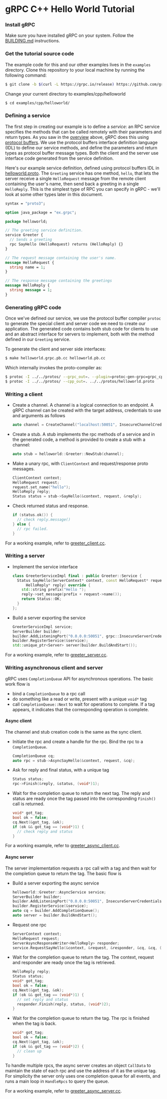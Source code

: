 # gRPC C++ Hello World Tutorial

### Install gRPC
Make sure you have installed gRPC on your system. Follow the
[BUILDING.md](../../../BUILDING.md) instructions.

### Get the tutorial source code

The example code for this and our other examples lives in the `examples`
directory. Clone this repository to your local machine by running the
following command:


```sh
$ git clone -b $(curl -L https://grpc.io/release) https://github.com/grpc/grpc
```

Change your current directory to examples/cpp/helloworld

```sh
$ cd examples/cpp/helloworld/
```

### Defining a service

The first step in creating our example is to define a *service*: an RPC
service specifies the methods that can be called remotely with their parameters
and return types. As you saw in the
[overview](#protocolbuffers) above, gRPC does this using [protocol
buffers](https://developers.google.com/protocol-buffers/docs/overview). We
use the protocol buffers interface definition language (IDL) to define our
service methods, and define the parameters and return
types as protocol buffer message types. Both the client and the
server use interface code generated from the service definition.

Here's our example service definition, defined using protocol buffers IDL in
[helloworld.proto](../../protos/helloworld.proto). The `Greeting`
service has one method, `hello`, that lets the server receive a single
`HelloRequest`
message from the remote client containing the user's name, then send back
a greeting in a single `HelloReply`. This is the simplest type of RPC you
can specify in gRPC - we'll look at some other types later in this document.

```protobuf
syntax = "proto3";

option java_package = "ex.grpc";

package helloworld;

// The greeting service definition.
service Greeter {
  // Sends a greeting
  rpc SayHello (HelloRequest) returns (HelloReply) {}
}

// The request message containing the user's name.
message HelloRequest {
  string name = 1;
}

// The response message containing the greetings
message HelloReply {
  string message = 1;
}

```

<a name="generating"></a>
### Generating gRPC code

Once we've defined our service, we use the protocol buffer compiler
`protoc` to generate the special client and server code we need to create
our application. The generated code contains both stub code for clients to
use and an abstract interface for servers to implement, both with the method
defined in our `Greeting` service.

To generate the client and server side interfaces:

```sh
$ make helloworld.grpc.pb.cc helloworld.pb.cc
```
Which internally invokes the proto-compiler as:

```sh
$ protoc -I ../../protos/ --grpc_out=. --plugin=protoc-gen-grpc=grpc_cpp_plugin ../../protos/helloworld.proto
$ protoc -I ../../protos/ --cpp_out=. ../../protos/helloworld.proto
```

### Writing a client

- Create a channel. A channel is a logical connection to an endpoint. A gRPC
  channel can be created with the target address, credentials to use and
  arguments as follows

    ```cpp
    auto channel = CreateChannel("localhost:50051", InsecureChannelCredentials());
    ```

- Create a stub. A stub implements the rpc methods of a service and in the
  generated code, a method is provided to create a stub with a channel:

    ```cpp
    auto stub = helloworld::Greeter::NewStub(channel);
    ```

- Make a unary rpc, with `ClientContext` and request/response proto messages.

    ```cpp
    ClientContext context;
    HelloRequest request;
    request.set_name("hello");
    HelloReply reply;
    Status status = stub->SayHello(&context, request, &reply);
    ```

- Check returned status and response.

    ```cpp
    if (status.ok()) {
      // check reply.message()
    } else {
      // rpc failed.
    }
    ```

For a working example, refer to [greeter_client.cc](greeter_client.cc).

### Writing a server

- Implement the service interface

    ```cpp
    class GreeterServiceImpl final : public Greeter::Service {
      Status SayHello(ServerContext* context, const HelloRequest* request,
          HelloReply* reply) override {
        std::string prefix("Hello ");
        reply->set_message(prefix + request->name());
        return Status::OK;
      }
    };

    ```

- Build a server exporting the service

    ```cpp
    GreeterServiceImpl service;
    ServerBuilder builder;
    builder.AddListeningPort("0.0.0.0:50051", grpc::InsecureServerCredentials());
    builder.RegisterService(&service);
    std::unique_ptr<Server> server(builder.BuildAndStart());
    ```

For a working example, refer to [greeter_server.cc](greeter_server.cc).

### Writing asynchronous client and server

gRPC uses `CompletionQueue` API for asynchronous operations. The basic work flow
is
- bind a `CompletionQueue` to a rpc call
- do something like a read or write, present with a unique `void*` tag
- call `CompletionQueue::Next` to wait for operations to complete. If a tag
  appears, it indicates that the corresponding operation is complete.

#### Async client

The channel and stub creation code is the same as the sync client.

- Initiate the rpc and create a handle for the rpc. Bind the rpc to a
  `CompletionQueue`.

    ```cpp
    CompletionQueue cq;
    auto rpc = stub->AsyncSayHello(&context, request, &cq);
    ```

- Ask for reply and final status, with a unique tag

    ```cpp
    Status status;
    rpc->Finish(&reply, &status, (void*)1);
    ```

- Wait for the completion queue to return the next tag. The reply and status are
  ready once the tag passed into the corresponding `Finish()` call is returned.

    ```cpp
    void* got_tag;
    bool ok = false;
    cq.Next(&got_tag, &ok);
    if (ok && got_tag == (void*)1) {
      // check reply and status
    }
    ```

For a working example, refer to [greeter_async_client.cc](greeter_async_client.cc).

#### Async server

The server implementation requests a rpc call with a tag and then wait for the
completion queue to return the tag. The basic flow is

- Build a server exporting the async service

    ```cpp
    helloworld::Greeter::AsyncService service;
    ServerBuilder builder;
    builder.AddListeningPort("0.0.0.0:50051", InsecureServerCredentials());
    builder.RegisterService(&service);
    auto cq = builder.AddCompletionQueue();
    auto server = builder.BuildAndStart();
    ```

- Request one rpc

    ```cpp
    ServerContext context;
    HelloRequest request;
    ServerAsyncResponseWriter<HelloReply> responder;
    service.RequestSayHello(&context, &request, &responder, &cq, &cq, (void*)1);
    ```

- Wait for the completion queue to return the tag. The context, request and
  responder are ready once the tag is retrieved.

    ```cpp
    HelloReply reply;
    Status status;
    void* got_tag;
    bool ok = false;
    cq.Next(&got_tag, &ok);
    if (ok && got_tag == (void*)1) {
      // set reply and status
      responder.Finish(reply, status, (void*)2);
    }
    ```

- Wait for the completion queue to return the tag. The rpc is finished when the
  tag is back.

    ```cpp
    void* got_tag;
    bool ok = false;
    cq.Next(&got_tag, &ok);
    if (ok && got_tag == (void*)2) {
      // clean up
    }
    ```

To handle multiple rpcs, the async server creates an object `CallData` to
maintain the state of each rpc and use the address of it as the unique tag. For
simplicity the server only uses one completion queue for all events, and runs a
main loop in `HandleRpcs` to query the queue.

For a working example, refer to [greeter_async_server.cc](greeter_async_server.cc).




